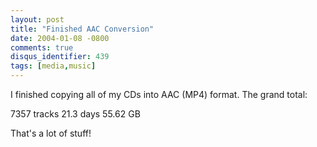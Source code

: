 ```yaml
---
layout: post
title: "Finished AAC Conversion"
date: 2004-01-08 -0800
comments: true
disqus_identifier: 439
tags: [media,music]
---
```

I finished copying all of my CDs into AAC (MP4) format. The grand
total:

 7357 tracks
 21.3 days
 55.62 GB

 That's a lot of stuff!
